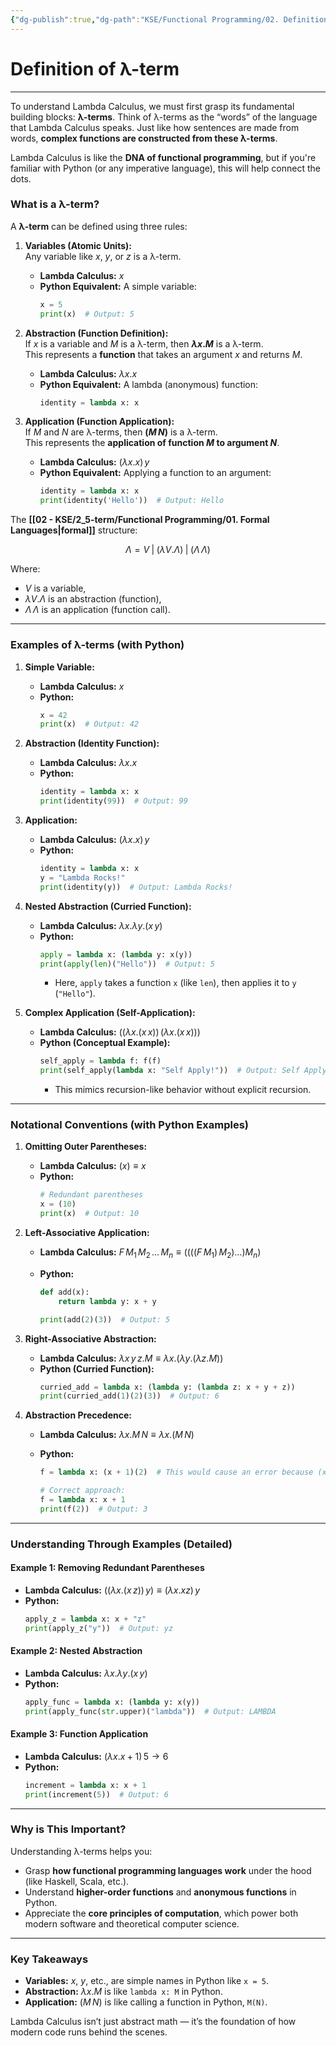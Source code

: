 ```yaml
---
{"dg-publish":true,"dg-path":"KSE/Functional Programming/02. Definition of λ-term.md","permalink":"/kse/functional-programming/02-definition-of-l-term/","tags":["kse"],"created":"2025-02-03T23:04:05.060+02:00","updated":"2025-02-24T12:55:22.422+02:00"}
---
```



# Definition of λ-term

---

To understand Lambda Calculus, we must first grasp its fundamental building blocks: **λ-terms**. Think of λ-terms as the “words” of the language that Lambda Calculus speaks. Just like how sentences are made from words, **complex functions are constructed from these λ-terms**.

Lambda Calculus is like the **DNA of functional programming**, but if you're familiar with Python (or any imperative language), this will help connect the dots.

### What is a λ-term?

A **λ-term** can be defined using three rules:

1. **Variables (Atomic Units):**  
   Any variable like $x$, $y$, or $z$ is a λ-term.

   - **Lambda Calculus:** $x$
   - **Python Equivalent:** A simple variable:
     ```python
     x = 5
     print(x)  # Output: 5
     ```

2. **Abstraction (Function Definition):**  
   If $x$ is a variable and $M$ is a λ-term, then **$\lambda x. M$** is a λ-term.  
   This represents a **function** that takes an argument $x$ and returns $M$.

   - **Lambda Calculus:** $\lambda x. x$
   - **Python Equivalent:** A lambda (anonymous) function:
     ```python
     identity = lambda x: x
     ```

3. **Application (Function Application):**  
   If $M$ and $N$ are λ-terms, then **$(M \, N)$** is a λ-term.  
   This represents the **application of function $M$ to argument $N$**.
   - **Lambda Calculus:** $(\lambda x. x) \, y$
   - **Python Equivalent:** Applying a function to an argument:
     ```python
     identity = lambda x: x
     print(identity('Hello'))  # Output: Hello
     ```

The **[[02 - KSE/2_5-term/Functional Programming/01. Formal Languages\|formal]]** structure:

$$
\Lambda = V \;|\; (\lambda V. \Lambda) \;|\; (\Lambda \, \Lambda)
$$

Where:

- $V$ is a variable,
- $\lambda V. \Lambda$ is an abstraction (function),
- $\Lambda \, \Lambda$ is an application (function call).

---

### Examples of λ-terms (with Python)

1. **Simple Variable:**

   - **Lambda Calculus:** $x$
   - **Python:**
     ```python
     x = 42
     print(x)  # Output: 42
     ```

2. **Abstraction (Identity Function):**

   - **Lambda Calculus:** $\lambda x. x$
   - **Python:**
     ```python
     identity = lambda x: x
     print(identity(99))  # Output: 99
     ```

3. **Application:**

   - **Lambda Calculus:** $(\lambda x. x) \, y$
   - **Python:**
     ```python
     identity = lambda x: x
     y = "Lambda Rocks!"
     print(identity(y))  # Output: Lambda Rocks!
     ```

4. **Nested Abstraction (Curried Function):**

   - **Lambda Calculus:** $\lambda x. \lambda y. (x \, y)$
   - **Python:**
     ```python
     apply = lambda x: (lambda y: x(y))
     print(apply(len)("Hello"))  # Output: 5
     ```
     - Here, `apply` takes a function `x` (like `len`), then applies it to `y` (`"Hello"`).

5. **Complex Application (Self-Application):**
   - **Lambda Calculus:** $((\lambda x. (x \, x)) \, (\lambda x. (x \, x)))$
   - **Python (Conceptual Example):**
     ```python
     self_apply = lambda f: f(f)
     print(self_apply(lambda x: "Self Apply!"))  # Output: Self Apply!
     ```
     - This mimics recursion-like behavior without explicit recursion.

---

### Notational Conventions (with Python Examples)

1. **Omitting Outer Parentheses:**

   - **Lambda Calculus:** $(x) \equiv x$
   - **Python:**
     ```python
     # Redundant parentheses
     x = (10)
     print(x)  # Output: 10
     ```

2. **Left-Associative Application:**

   - **Lambda Calculus:** $F \, M_1 \, M_2 \, \dots \, M_n \equiv ((((F \, M_1) \, M_2) \dots) M_n)$
   - **Python:**

     ```python
     def add(x):
         return lambda y: x + y

     print(add(2)(3))  # Output: 5
     ```

3. **Right-Associative Abstraction:**

   - **Lambda Calculus:** $\lambda x \, y \, z. M \equiv \lambda x. (\lambda y. (\lambda z. M))$
   - **Python (Curried Function):**
     ```python
     curried_add = lambda x: (lambda y: (lambda z: x + y + z))
     print(curried_add(1)(2)(3))  # Output: 6
     ```

4. **Abstraction Precedence:**

   - **Lambda Calculus:** $\lambda x. M \, N \equiv \lambda x. (M \, N)$
   - **Python:**

     ```python
     f = lambda x: (x + 1)(2)  # This would cause an error because (x + 1) is not callable

     # Correct approach:
     f = lambda x: x + 1
     print(f(2))  # Output: 3
     ```

---

### Understanding Through Examples (Detailed)

#### Example 1: Removing Redundant Parentheses

- **Lambda Calculus:** $((\lambda x. (x \, z)) \, y) \equiv (\lambda x. xz) \, y$
- **Python:**
  ```python
  apply_z = lambda x: x + "z"
  print(apply_z("y"))  # Output: yz
  ```

#### Example 2: Nested Abstraction

- **Lambda Calculus:** $\lambda x. \lambda y. (x \, y)$
- **Python:**
  ```python
  apply_func = lambda x: (lambda y: x(y))
  print(apply_func(str.upper)("lambda"))  # Output: LAMBDA
  ```

#### Example 3: Function Application

- **Lambda Calculus:** $(\lambda x. x + 1) \, 5 \rightarrow 6$
- **Python:**
  ```python
  increment = lambda x: x + 1
  print(increment(5))  # Output: 6
  ```

---

### Why is This Important?

Understanding λ-terms helps you:

- Grasp **how functional programming languages work** under the hood (like Haskell, Scala, etc.).
- Understand **higher-order functions** and **anonymous functions** in Python.
- Appreciate the **core principles of computation**, which power both modern software and theoretical computer science.

---

### Key Takeaways

- **Variables:** $x$, $y$, etc., are simple names in Python like `x = 5`.
- **Abstraction:** $\lambda x. M$ is like `lambda x: M` in Python.
- **Application:** $(M \, N)$ is like calling a function in Python, `M(N)`.

Lambda Calculus isn’t just abstract math — it’s the foundation of how modern code runs behind the scenes.
